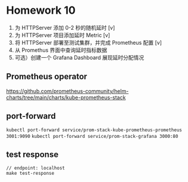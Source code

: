 # Homework 10
1. 为 HTTPServer 添加 0-2 秒的随机延时 [v]
2. 为 HTTPServer 项目添加延时 Metric   [v]
3. 将 HTTPServer 部署至测试集群，并完成 Prometheus 配置 [v]
4. 从 Promethus 界面中查询延时指标数据
5. 可选）创建一个 Grafana Dashboard 展现延时分配情况

## Prometheus operator
https://github.com/prometheus-community/helm-charts/tree/main/charts/kube-prometheus-stack

## port-forward
`kubectl port-forward service/prom-stack-kube-prometheus-prometheus 3001:9090`
`kubectl port-forward service/prom-stack-grafana 3000:80`

## test response
```shell
// endpoint: localhost
make test-response
```

